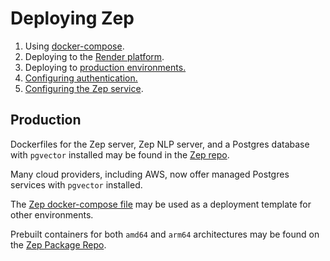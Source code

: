 # Deploying Zep

1. Using [docker-compose](/deployment/quickstart).
2. Deploying to the [Render platform](/deployment/render).
3. Deploying to [production environments.](#production)
4. [Configuring authentication.](/deployment/auth)
5. [Configuring the Zep service](/deployment/config).

## Production
Dockerfiles for the Zep server, Zep NLP server, and a Postgres database with `pgvector` installed may be found in the [Zep repo](https://github.com/getzep/zep).

Many cloud providers, including AWS, now offer managed Postgres services with `pgvector` installed.

The [Zep docker-compose file](https://github.com/getzep/zep/blob/main/docker-compose.yaml) may be used as a deployment template for other environments.

Prebuilt containers for both `amd64` and `arm64` architectures may be found on the [Zep Package Repo](https://github.com/orgs/getzep/packages?repo_name=zep).

